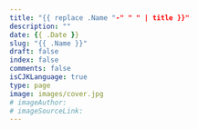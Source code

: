 ```yaml
---
title: "{{ replace .Name "-" " " | title }}"
description: ""
date: {{ .Date }}
slug: "{{ .Name }}"
draft: false
index: false
comments: false
isCJKLanguage: true
type: page
image: images/cover.jpg
# imageAuthor:
# imageSourceLink:
---
```

